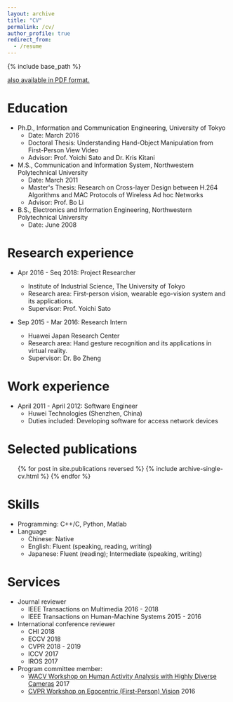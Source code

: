 ```yaml
---
layout: archive
title: "CV"
permalink: /cv/
author_profile: true
redirect_from:
  - /resume
---
```


{% include base_path %}

[<u>also available in PDF format.</u>](http://cai-mj.github.io/files/Academic_Resume_CV.pdf)

Education
======
* Ph.D., Information and Communication Engineering, University of Tokyo
  * Date: March 2016
  * Doctoral Thesis: Understanding Hand-Object Manipulation from First-Person View Video
  * Advisor: Prof. Yoichi Sato and Dr. Kris Kitani
* M.S., Communication and Information System, Northwestern Polytechnical University
  * Date: March 2011
  * Master's Thesis: Research on Cross-layer Design between H.264 Algorithms and MAC Protocols of Wireless Ad hoc Networks
  * Advisor: Prof. Bo Li
* B.S., Electronics and Information Engineering, Northwestern Polytechnical University
  * Date: June 2008

Research experience
======
* Apr 2016 - Seq 2018: Project Researcher
  * Institute of Industrial Science, The University of Tokyo
  * Research area: First-person vision, wearable ego-vision system and its applications. 
  * Supervisor: Prof. Yoichi Sato

* Sep 2015 - Mar 2016: Research Intern
  * Huawei Japan Research Center
  * Research area: Hand gesture recognition and its applications in virtual reality.
  * Supervisor: Dr. Bo Zheng
  
Work experience
======
* April 2011 - April 2012: Software Engineer
  * Huwei Technologies (Shenzhen, China)
  * Duties included: Developing software for access network devices 

Selected publications
======
  <ul>{% for post in site.publications reversed %}
    {% include archive-single-cv.html %}
  {% endfor %}</ul>
  
Skills
======
* Programming: C++/C, Python, Matlab
* Language
  * Chinese: Native
  * English: Fluent (speaking, reading, writing)
  * Japanese: Fluent (reading); Intermediate (speaking, writing)

Services
======
* Journal reviewer
  * IEEE Transactions on Multimedia 2016 - 2018
  * IEEE Transactions on Human-Machine Systems 2015 - 2016
* International conference reviewer
  * CHI 2018
  * ECCV 2018
  * CVPR 2018 - 2019
  * ICCV 2017
  * IROS 2017
* Program committee member:
  * [WACV Workshop on Human Activity Analysis with Highly Diverse Cameras](http://printeps.org/HDC2017/) 2017
  * [CVPR Workshop on Egocentric (First-Person) Vision](http://www.cbi.gatech.edu/fpv2016/) 2016

